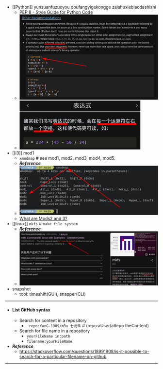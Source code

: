- [[Python]] yunsuanfuzuoyou doufangyigekongge zaishuxiebiaodashishi
  * [PEP 8 - Style Guide for Python Code](https://peps.python.org/pep-0008/#whitespace-in-expressions-and-statements)
  * ![image.png](../assets/image_1663202256508_0.png) 
  * ![image.png](../assets/image_1663202031726_0.png)
- [[i3]] mod1
  * `xmodmap` # see mod1, mod2, mod3, mod4, mod5.
  * ***Reference***
  * ![image.png](../assets/image_1663206808416_0.png)
  * [What are Mods2 and 3?](https://www.reddit.com/r/i3wm/comments/a6wk3h/what_are_mods_2_and_3/)
- [[linux]] `mkfs` # `make file system`
  * ***Reference***
  * ![image.png](../assets/image_1663210862359_0.png)
- snapshot
  * tool: timeshift(GUI), snapper(CLI)
- ---
- #### List GitHub syntax
    - Search for content in a repository
        - ` repo:YanG-1989/m3u 七龙珠` # (repo:aUser/aRepo theContent)
    - Search for file name in a repository
        - `yourFileName in:path`
        - `filename:yourFileName`
- ***Reference***
    - https://stackoverflow.com/questions/18991908/is-it-possible-to-search-for-a-particular-filename-on-github
- ---

